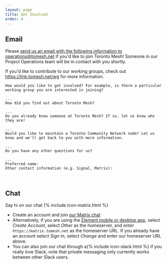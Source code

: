 ```yaml
---
layout: page
title: Get Involved
order: 4
---
```

## Email

Please [send us an email with the following information to operations@tomesh.net]( mailto:operations@tomesh.net?subject=I'd%20like%20to%20get%20involved%20with%20Toronto%20Mesh!&body=How%20would%20you%20like%20to%20get%20involved%3F%20For%20example%2C%20is%20there%20a%20particular%20working%20group%20you%20are%20interested%20in%20joining%3F%0D%0A%0D%0A...%0D%0AHow%20did%20you%20find%20out%20about%20Toronto%20Mesh%3F%0D%0A%0D%0A...%0D%0ADo%20you%20already%20know%20someone%20at%20Toronto%20Mesh%3F%20If%20so%2C%20let%20us%20know%20who%20they%20are!%0D%0A%0D%0A...%0D%0AWould%20you%20like%20to%20maintain%20a%20Toronto%20Community%20Network%20node%3F%20Let%20us%20know%20and%20we'll%20get%20back%20to%20you%20with%20more%20information.%0D%0A%0D%0A...%0D%0ADo%20you%20have%20any%20other%20questions%20for%20us%3F%0D%0A%0D%0A...%0D%0APreferred%20name%3A%0D%0AOther%20contact%20information%20(e.g.%20Signal%2C%20Matrix)%3A ) if you'd like to join Toronto Mesh! Someone in our Project Operations team will be in contact with you shortly.

If you'd like to contribute to our working groups, check out https://link.tomesh.net/wg for more information.

```
How would you like to get involved? For example, is there a particular working group you are interested in joining?

...
How did you find out about Toronto Mesh?

...
Do you already know someone at Toronto Mesh? If so, let us know who they are!

...
Would you like to maintain a Toronto Community Network node? Let us know and we'll get back to you with more information.

...
Do you have any other questions for us?

...
Preferred name:
Other contact information (e.g. Signal, Matrix):
```
<br />

## Chat

Say hi on our chat {% include icon-matrix.html %}
- Create an account and join [our Matrix chat](https://chat.tomesh.net/#/room/#tomesh:tomesh.net)
- Alternatively, if you are using the [Element mobile or desktop app](https://element.io/), select _Create Account_, select _Other_ as the homeserver, and enter `https://matrix.tomesh.net` as the homeserver URL. If you already have an account select _Sign In_, select _Change_ and enter our homeserver URL above.
- You can also join our chat through a{% include icon-slack.html %} if you really love Slack, note that private messaging only currently works between other Slack users.